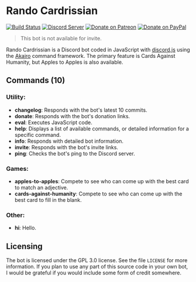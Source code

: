 # Rando Cardrissian
[![Build Status](https://travis-ci.org/dragonfire535/rando-cardrissian.svg?branch=master)](https://travis-ci.org/dragonfire535/rando-cardrissian)
[![Discord Server](https://discordapp.com/api/guilds/252317073814978561/embed.png)](https://discord.gg/sbMe32W)
[![Donate on Patreon](https://img.shields.io/badge/patreon-donate-orange.svg)](https://www.patreon.com/dragonfire535)
[![Donate on PayPal](https://img.shields.io/badge/paypal-donate-blue.svg)](https://www.paypal.me/dragonfire535)

> This bot is not available for invite.

Rando Cardrissian is a Discord bot coded in JavaScript with
[discord.js](https://discord.js.org/) using the
[Akairo](https://github.com/1Computer1/discord-akairo) command framework. The
primary feature is Cards Against Humanity, but Apples to Apples is also available.

## Commands (10)
### Utility:

* **changelog**: Responds with the bot's latest 10 commits.
* **donate**: Responds with the bot's donation links.
* **eval**: Executes JavaScript code.
* **help**: Displays a list of available commands, or detailed information for a specific command.
* **info**: Responds with detailed bot information.
* **invite**: Responds with the bot's invite links.
* **ping**: Checks the bot's ping to the Discord server.

### Games:

* **apples-to-apples**: Compete to see who can come up with the best card to match an adjective.
* **cards-against-humanity**: Compete to see who can come up with the best card to fill in the blank.

### Other:

* **hi**: Hello.

## Licensing
The bot is licensed under the GPL 3.0 license. See the file `LICENSE` for more
information. If you plan to use any part of this source code in your own bot, I
would be grateful if you would include some form of credit somewhere.
